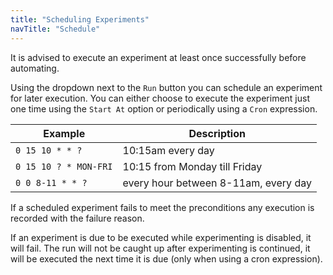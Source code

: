 ```yaml
---
title: "Scheduling Experiments"
navTitle: "Schedule"
---
```


It is advised to execute an experiment at least once successfully before automating.

Using the dropdown next to the `Run` button you can schedule an experiment for later execution. You can either choose to execute the experiment just one time
using the `Start At` option or periodically using a `Cron` expression.

| Example         | Description
|------------------------------|-----------
| `0 15 10 * * ?` | 10:15am every day
| `0 15 10 ? * MON-FRI` | 10:15 from Monday till Friday
| `0 0 8-11 * * ?` | every hour between 8-11am, every day

If a scheduled experiment fails to meet the preconditions any execution is recorded with the failure reason.

If an experiment is due to be executed while experimenting is disabled, it will fail. The run will not be caught up after experimenting is continued, it will be
executed the next time it is due (only when using a cron expression).

